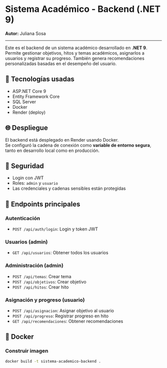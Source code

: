 # Sistema Académico - Backend (.NET 9)

**Autor:** Juliana Sosa

---

Este es el backend de un sistema académico desarrollado en **.NET 9**. Permite gestionar objetivos, hitos y temas académicos, asignarlos a usuarios y registrar su progreso. También genera recomendaciones personalizadas basadas en el desempeño del usuario.

## 🚀 Tecnologías usadas

- ASP.NET Core 9
- Entity Framework Core
- SQL Server
- Docker
- Render (deploy)

## 🌐 Despliegue

El backend está desplegado en Render usando Docker.  
Se configuró la cadena de conexión como **variable de entorno segura**, tanto en desarrollo local como en producción.

## 🔐 Seguridad

- Login con JWT
- Roles: `admin` y `usuario`
- Las credenciales y cadenas sensibles están protegidas

## 🔧 Endpoints principales

### Autenticación
- `POST /api/auth/login`: Login y token JWT

### Usuarios (admin)
- `GET /api/usuarios`: Obtener todos los usuarios

### Administración (admin)
- `POST /api/temas`: Crear tema
- `POST /api/objetivos`: Crear objetivo
- `POST /api/hitos`: Crear hito

### Asignación y progreso (usuario)
- `POST /api/asignacion`: Asignar objetivo al usuario
- `POST /api/progreso`: Registrar progreso en hito
- `GET /api/recomendaciones`: Obtener recomendaciones

## 🐳 Docker

### Construir imagen
```bash
docker build -t sistema-academico-backend .
